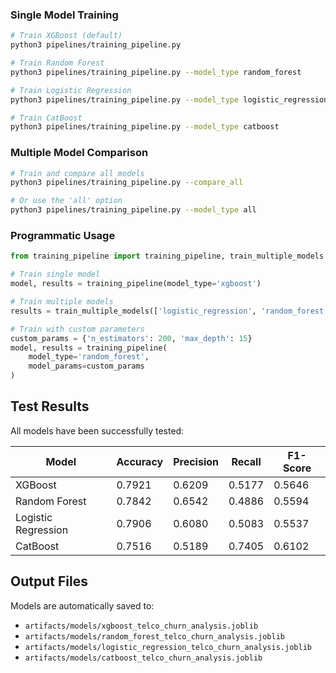 ### Single Model Training
```bash
# Train XGBoost (default)
python3 pipelines/training_pipeline.py

# Train Random Forest
python3 pipelines/training_pipeline.py --model_type random_forest

# Train Logistic Regression  
python3 pipelines/training_pipeline.py --model_type logistic_regression

# Train CatBoost
python3 pipelines/training_pipeline.py --model_type catboost
```

### Multiple Model Comparison
```bash
# Train and compare all models
python3 pipelines/training_pipeline.py --compare_all

# Or use the 'all' option
python3 pipelines/training_pipeline.py --model_type all
```

### Programmatic Usage
```python
from training_pipeline import training_pipeline, train_multiple_models

# Train single model
model, results = training_pipeline(model_type='xgboost')

# Train multiple models
results = train_multiple_models(['logistic_regression', 'random_forest'])

# Train with custom parameters
custom_params = {'n_estimators': 200, 'max_depth': 15}
model, results = training_pipeline(
    model_type='random_forest', 
    model_params=custom_params
)
```

## Test Results

All models have been successfully tested:

| Model | Accuracy | Precision | Recall | F1-Score |
|-------|----------|-----------|---------|----------|
| XGBoost | 0.7921 | 0.6209 | 0.5177 | 0.5646 |
| Random Forest | 0.7842 | 0.6542 | 0.4886 | 0.5594 |
| Logistic Regression | 0.7906 | 0.6080 | 0.5083 | 0.5537 |
| CatBoost | 0.7516 | 0.5189 | 0.7405 | 0.6102 |

## Output Files

Models are automatically saved to:
- `artifacts/models/xgboost_telco_churn_analysis.joblib`
- `artifacts/models/random_forest_telco_churn_analysis.joblib`
- `artifacts/models/logistic_regression_telco_churn_analysis.joblib`
- `artifacts/models/catboost_telco_churn_analysis.joblib`
